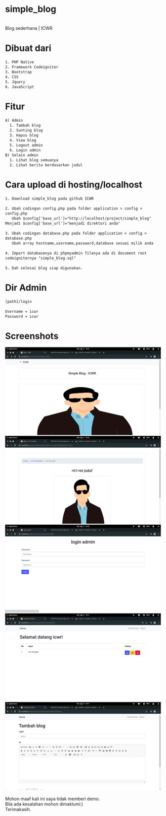 # simple_blog
<br>
Blog sederhana | ICWR
<br>

# Dibuat dari
```
1. PHP Native
2. Framework Codeigniter
3. Bootstrap
4. CSS
5. Jquery
6. JavaScript
```

# Fitur
```
A) Admin
  1. Tambah blog
  2. Sunting blog
  3. Hapus blog
  4. View blog
  5. Logout admin
  6. Login admin
B) Selain admin
  1. Lihat blog semuanya
  2. Lihat berita berdasarkan judul
```

# Cara upload di hosting/localhost

```
1. Download simple_blog pada github ICWR

2. Ubah codingan config.php pada folder application > config > config.php
   Ubah $config['base_url']="http://localhost/project/simple_blog" Menjadi $config['base_url']="menjadi direktori anda"
   
3. Ubah codingan database.php pada folder application > config > database.php
   Ubah array hostname,username,password,database sesuai milik anda
   
4. Import databasenya di phpmyadmin filenya ada di document root codeigniternya "simple_blog.sql"

5. Dah selesai blog siap digunakan.
```

# Dir Admin

```
[path]/login

Username = icwr
Password = icwr

```

# Screenshots
<img src="1.png" alt="gambar">
<br>
<img src="2.png" alt="gambar">
<br>
<img src="3.png" alt="gambar">
<br>
<img src="4.png" alt="gambar">
<br>
<img src="5.png" alt="gambar">
<br><br>
Mohon maaf kali ini saya tidak memberi demo.
<br>
Bila ada kesalahan mohon dimaklumi:)
<br>
Terimakasih.
